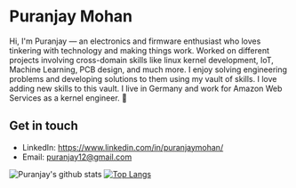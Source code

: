 # Puranjay Mohan
Hi, I'm Puranjay — an electronics and firmware enthusiast who loves tinkering with technology and making things work. Worked on different projects involving cross-domain skills like linux kernel development, IoT, Machine Learning, PCB design, and much more. I enjoy solving engineering problems and developing solutions to them using my vault of skills. I love adding new skills to this vault. I live in Germany and work for Amazon Web Services as a kernel engineer. 🚀

## Get in touch
- LinkedIn: https://www.linkedin.com/in/puranjaymohan/
- Email: puranjay12@gmail.com

![Puranjay's github stats](https://github-readme-stats.vercel.app/api?username=puranjaymohan&show_icons=true&theme=dark)
[![Top Langs](https://github-readme-stats.vercel.app/api/top-langs/?username=puranjaymohan&layout=compact&theme=dark)](https://github.com/puranjaymohan)
